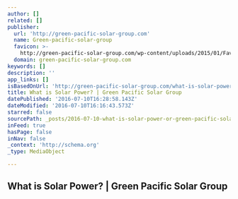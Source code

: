 ```yaml
---
author: []
related: []
publisher:
  url: 'http://green-pacific-solar-group.com'
  name: Green-pacific-solar-group
  favicon: >-
    http://green-pacific-solar-group.com/wp-content/uploads/2015/01/Favicon-Green-Pacific-e1422542049221.jpg
  domain: green-pacific-solar-group.com
keywords: []
description: ''
app_links: []
isBasedOnUrl: 'http://green-pacific-solar-group.com/what-is-solar-power/'
title: What is Solar Power? | Green Pacific Solar Group
datePublished: '2016-07-10T16:28:58.143Z'
dateModified: '2016-07-10T16:16:43.573Z'
starred: false
sourcePath: _posts/2016-07-10-what-is-solar-power-or-green-pacific-solar-group.md
inFeed: true
hasPage: false
inNav: false
_context: 'http://schema.org'
_type: MediaObject

---
```

<article style=""><h1>What is Solar Power? | Green Pacific Solar Group</h1></article>